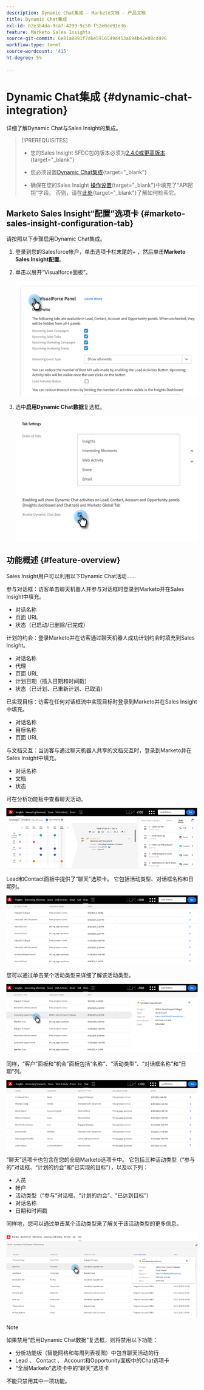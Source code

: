 ```yaml
---
description: Dynamic Chat集成 — Marketo文档 — 产品文档
title: Dynamic Chat集成
exl-id: b2e3b4da-9ca7-4299-9c50-f52e0de91e36
feature: Marketo Sales Insights
source-git-commit: 6e81a8891f7d6e5916549d453a694b42e08cd496
workflow-type: tm+mt
source-wordcount: '415'
ht-degree: 5%

---
```


# Dynamic Chat集成 {#dynamic-chat-integration}

详细了解Dynamic Chat与Sales Insight的集成。

>[!PREREQUISITES]
>
>* 您的Sales Insight SFDC包的版本必须为[2.4.0或更高版本](/help/marketo/product-docs/marketo-sales-insight/msi-for-salesforce/upgrading/upgrading-your-msi-package.md){target="_blank"}
>
>* 您必须设置[Dynamic Chat集成](/help/marketo/product-docs/demand-generation/dynamic-chat/dynamic-chat-overview.md){target="_blank"}
>
>* 确保在您的Sales Insight [操作设置](/help/marketo/product-docs/marketo-sales-insight/msi-for-salesforce/configuration/marketo-sales-insight-configuration-tab-in-salesforce.md#operational-settings){target="_blank"}中填充了“API密钥”字段。 否则，请在[此处](/help/marketo/product-docs/marketo-sales-insight/msi-for-salesforce/configuration/configure-marketo-sales-insight-in-salesforce-enterprise-unlimited.md#configure-sales-insight-in-marketo){target="_blank"}了解如何检索它。

## Marketo Sales Insight“配置”选项卡 {#marketo-sales-insight-configuration-tab}

请按照以下步骤启用Dynamic Chat集成。

1. 登录到您的Salesforce帐户，单击选项卡栏末尾的+ ，然后单击&#x200B;**Marketo Sales Insight配置**。

1. 单击以展开“Visualforce面板”。

   ![](assets/dynamic-chat-integration-1.png)

1. 选中&#x200B;**启用Dynamic Chat数据**&#x200B;复选框。

   ![](assets/dynamic-chat-integration-2.png)

## 功能概述 {#feature-overview}

Sales Insight用户可以利用以下Dynamic Chat活动……

参与对话框：访客单击聊天机器人并参与对话框时登录到Marketo并在Sales Insight中填充。

* 对话名称
* 页面 URL
* 状态（已启动/已删除/已完成）

计划的约会：登录Marketo并在访客通过聊天机器人成功计划约会时填充到Sales Insight。

* 对话名称
* 代理
* 页面 URL
* 计划日期（插入日期和时间戳）
* 状态（已计划、已重新计划、已取消）

已实现目标：访客在任何对话框流中实现目标时登录到Marketo并在Sales Insight中填充。

* 对话名称
* 目标名称
* 页面 URL

与文档交互：当访客与通过聊天机器人共享的文档交互时，登录到Marketo并在Sales Insight中填充。

* 对话名称
* 文档
* 状态

可在分析功能板中查看聊天活动。

![](assets/dynamic-chat-integration-3.png)

Lead和Contact面板中提供了“聊天”选项卡。 它包括活动类型、对话框名称和日期列。

![](assets/dynamic-chat-integration-4.png)

您可以通过单击某个活动类型来详细了解该活动类型。

![](assets/dynamic-chat-integration-5.png)

同样，“客户”面板和“机会”面板包括“名称”、“活动类型”、“对话框名称”和“日期”列。

![](assets/dynamic-chat-integration-6.png)

“聊天”选项卡也包含在您的全局Marketo选项卡中。 它包括三种活动类型（“参与的”对话框、“计划的约会”和“已实现的目标”），以及以下列：

* 人员
* 帐户
* 活动类型（“参与”对话框、“计划的约会”、“已达到目标”）
* 对话名称
* 日期和时间戳

同样地，您可以通过单击某个活动类型来了解关于该活动类型的更多信息。

![](assets/dynamic-chat-integration-7.png)

>[!NOTE]
>
>如果禁用“启用Dynamic Chat数据”复选框，则将禁用以下功能：
>
>* 分析功能板（智能网格和每周列表视图）中包含聊天活动的行
>* Lead 、 Contact 、 Account和Opportunity面板中的Chat选项卡
>* “全局Marketo”选项卡中的“聊天”选项卡
>
>不能只禁用其中一项功能。

